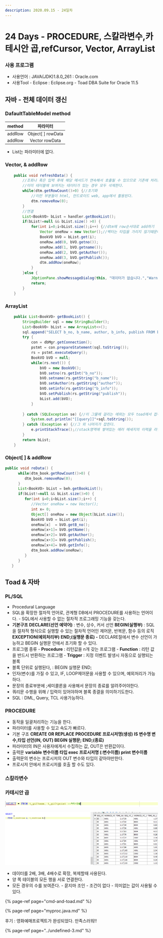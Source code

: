 ```yaml
---
description: 2020.09.15 - 24일차
---
```


# 24 Days - PROCEDURE, 스칼라변수,카테시안 곱,refCursor, Vector, ArrayList

### 사용 프로그램

* 사용언어 : JAVA\(JDK\)1.8.0\_261 : Oracle.com
* 사용Tool  - Eclipse : Eclipse.org - Toad DBA Suite for Oracle 11.5

## 자바 - 전체 데이터 갱신

### DafaultTableModel method

| method | 파라미터 |
| :---: | :---: |
| addRow | Object\[ \] rowData |
| addRow | Vector rowData |

* List는 파라미터에 없다.

### Vector, & addRow

```java
	public void refreshData() {
		//조회나 혹은 입력 후에 해당 메서드가 연속해서 호출될 수 있으므로 기존에 처리된 결과 화면을 초기화 해야한다.
		//이미 테이블에 보여지는 테이터가 있는 경우 모두 삭제한다.
		while(dtm.getRowCount()>0) {//초기화
			//이런 부분들이 html, 안드로이드 web, app에서 활용된다.
			dtm.removeRow(0);
		}
		//연결
		List<BookVO> bList = handler.getBookList();
		if(bList!=null && bList.size() >0) {
			for(int i=0;i<bList.size();i++) {//dtm에 row순서대로 add하기
				Vector oneRow = new Vector();//벡터는 타입을 가리지 않기때문에 바로 값을 받을 수 있다.
				BookVO bVO = bList.get(i);
				oneRow.add(0, bVO.getno());
				oneRow.add(1, bVO.getname());
				oneRow.add(2, bVO.getAuthor());
				oneRow.add(3, bVO.getPublish());
				dtm.addRow(oneRow);
			}
		}else {
			JOptionPane.showMessageDialog(this, "데이터가 없습니다.","Warning", JOptionPane.ERROR_MESSAGE);
			return;
		}
	}
```

### ArrayList

```java
	public List<BookVO> getBookList() {
		StringBuilder sql = new StringBuilder();
		List<BookVO> bList = new ArrayList<>();
		sql.append("SELECT b_no, b_name, author, b_info, publish FROM book2020");
		try {
			con = dbMgr.getConnection();
			pstmt = con.prepareStatement(sql.toString());
			rs = pstmt.executeQuery();
			BookVO bVO = null;
			while(rs.next()) {
				bVO = new BookVO();
				bVO.setno(rs.getInt("b_no"));
				bVO.setname(rs.getString("b_name"));
				bVO.setAuthor(rs.getString("author"));
				bVO.setinfo(rs.getString("b_info"));
				bVO.setPublish(rs.getString("publish"));
				bList.add(bVO);
			}
			
		} catch (SQLException se) {//이 그물에 걸리는 에외는 모두 toad에서 잡히는 에러이다.
			System.out.println("[[query]]"+sql.toString());
		} catch (Exception e) {//그 외 나머지가 잡힌다.
			e.printStackTrace();//stack영역에 쌓여있는 에러 메세지의 이력을 라인번호와 함께 출력
		}
		return bList;
	}
```

### Object\[ \] & addRow

```java
public void reData() {
      while(dtm_book.getRowCount()>0) {
         dtm_book.removeRow(0);
      }
      List<BookVO> bList = beh.getBookList();
      if(bList!=null && bList.size()>0) {
         for(int i=0;i<bList.size();i++) {
            //Vector oneRow = new Vector();
            int x= 0;
            Object[] oneRow = new Object[bList.size()];
            BookVO bVO = bList.get(i);
            oneRow[x]  = bVO.getB_no();
            oneRow[x+1]= bVO.getName();
            oneRow[x+2]= bVO.getAuthor();
            oneRow[x+3]= bVO.getPublish();
            oneRow[x+4]= bVO.getInfo();
            dtm_book.addRow(oneRow);
         }
      }
   }
```

## Toad & 자바

### PL/SQL

* Procedural Language
* SQL을 확장한 절차적 언어로, 관계형 DB에서 PROCEDURE를 사용하는 언어이다. - SQL에서 사용할 수 없는 절차적 프로그래밍 기능을 갖는다.
* **기본구조** **DECLARE\(선언 예약어\)** : 변수, 상수, 커서 선언 **BEGIN\(실행부\)** : SQL을 절차적 형식으로 실행할 수 있는 절차적 언어인 제어문, 반복문, 함수 등의 로직 **EXCEPTION\(예외처리부\)**  **END;\(실행문 종료\) -** DECLARE절에서 변수 선언이 가능하고 BEGIN 실행문 안에서 초기화 할 수 있다.
* 프로그램 종류 - **Procedure** : 리턴값을 n개 갖는 프로그램 - **Function**    : 리턴 값을 반드시 반환하는 프로그램 - **Trigger**       : 지정 이벤트 발생시 자동으로 실행되는 블록
* 블록 단위로 실행된다, :  BEGIN 실행문 END;
* 인자\(변수\)를 가질 수 있고, IF, LOOP제어문을 사용할 수 있으며, 예외처리가 가능하다.
* 문장의 종료부분에 ;세미콜론을 사용해서 문장의 종료를 알려주어야한다.
* 쿼리문 수행을 위해 / 입력이 있어야하며 블록 종결을 의미하기도한다.
* SQL : DML, Query,  TCL 사용가능하다.

### PROCEDURE

* 동작을 일괄처리하는 기능을 한다.
* 파라미터를 사용할 수 있고 속도가 빠르다.
* 기본 구조 **CREATE OR REPLACE PROCEDURE 프로시저명\(생성\) IS 변수명 변수,타입 선언\(IN, OUT\) BEGIN 실행문; END;\(종료\)**
* 파라미터의 IN은 사용자에게서 수집하는 값, OUT은 반환값이다.
* 출력문 **variable 변수이름 타입 exec 프로시저명 \(:변수이름\) print 변수이름**
* 출력문의 변수는 프로시저의 OUT 변수와 타입이 같아야만한다.
* 프로시저 안에서 프로시저를 호출 할 수도 있다.

### 스칼라변수

### 카테시안 곱

![&#xCE74;&#xD14C;&#xC2DC;&#xC548; &#xACF1; &#xC608;&#xC2DC;](../../.gitbook/assets/1%20%2812%29.png)

![&#xCE74;&#xD0C0;&#xC2DC;&#xC548; &#xACF1; &#xC608;&#xC2DC;2](../../.gitbook/assets/.png%20%286%29.png)

* 데이터를 2배, 3배, 4배수로 확장, 복제할때 사용된다.
* 양 쪽 테이블의 모든 행을 서로 연결한다.
* 모든 경우의 수를 보여준다.  - 묻지마 조인 - 조건이 없다 - 의미없는 값이 사용될 수 있다.

{% page-ref page="cmd-and-toad.md" %}

{% page-ref page="myproc.java.md" %}



후기 :  영화예매프로젝트가 완성되었다. 만족스러워!!

{% page-ref page="../undefined-3.md" %}



